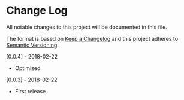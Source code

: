 # Change Log
All notable changes to this project will be documented in this file.

The format is based on [Keep a Changelog](http://keepachangelog.com/)
and this project adheres to [Semantic Versioning](http://semver.org/).

[0.0.4] - 2018-02-22
- Optimized

[0.0.3] - 2018-02-22
- First release